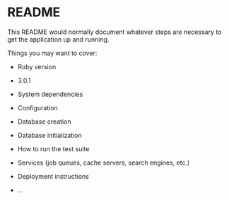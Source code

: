 # README

This README would normally document whatever steps are necessary to get the
application up and running.

Things you may want to cover:

* Ruby version 
* 3.0.1

* System dependencies

* Configuration

* Database creation

* Database initialization

* How to run the test suite

* Services (job queues, cache servers, search engines, etc.)

* Deployment instructions

* ...
